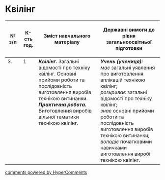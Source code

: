 <div id="hypercomments_widget" class="js-hypercomments-widget invisible"></div>

# Квілінг

<table>
<thead>
  <tr>
    <th width="10%" align="center"><p>№ з/п</p></td>
    <th width="10%" align="center"><p>К-сть год.</p></td>
    <th width="40%" align="center"><p>Зміст навчального матеріалу</p></td>
    <th width="60%" align="center"><p>Державні вимоги до рівня загальноосвітньої підготовки</p></td>
  </tr>
</thead>
<tbody>
  <tr>
    <td width="10%" style="vertical-align:top !important;">
3.</td>
    <td width="10%" style="vertical-align:top !important;">
1</td>
    <td width="40%" style="vertical-align:top !important;">
<b><i>Квілінг.</i></b>   Загальні відомості про техніку квілінг. Основні прийоми роботи та послідовність виготовлення виробів технікою витинанки.  <br>
<b><i>Практична робота.</i></b> <br>
Виготовлення виробів вільної тематики технікою квілінг.<br>
</td>
    <td width="60%" style="vertical-align:top !important;">
<i><b>Учень (учениця):</b></i><br>
<i>має</i> загальні уявлення про виготовлення аплікацій технікою квілінг;<br>
<i>розкриває</i> загальні відомості про техніку квілінг;<br>
<i>знає</i> основні прийоми роботи та послідовність виготовлення виробів технікою витинанки; <br>
<i>володіє</i> початковими навичками виготовлення виробі технікою квілінг.<br>
</td>
  </tr>
</tbody>
</table>

<div class="js-hypercomments-container">
<a href="http://hypercomments.com" class="hc-link" title="comments widget">comments powered by HyperComments</a>
</div>